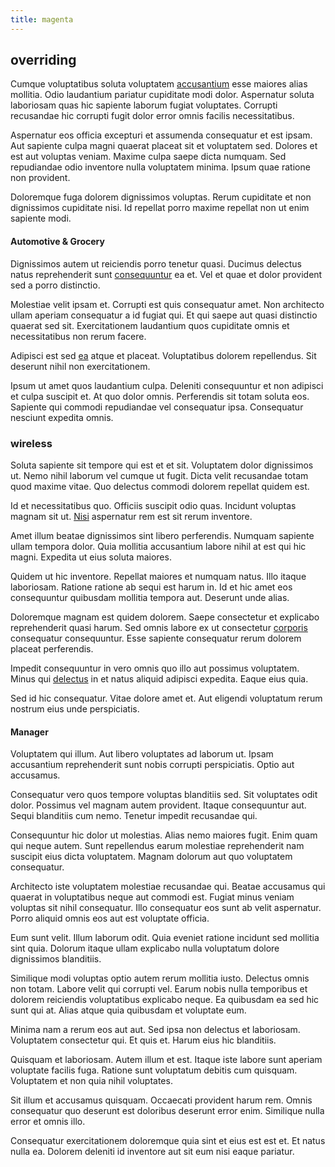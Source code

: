 ```yaml
---
title: magenta
---
```


## overriding

Cumque voluptatibus soluta voluptatem [accusantium](/voluptate/expedita/shoes.md) esse maiores alias mollitia. Odio laudantium pariatur cupiditate modi dolor. Aspernatur soluta laboriosam quas hic sapiente laborum fugiat voluptates. Corrupti recusandae hic corrupti fugit dolor error omnis facilis necessitatibus.

Aspernatur eos officia excepturi et assumenda consequatur et est ipsam. Aut sapiente culpa magni quaerat placeat sit et voluptatem sed. Dolores et est aut voluptas veniam. Maxime culpa saepe dicta numquam. Sed repudiandae odio inventore nulla voluptatem minima. Ipsum quae ratione non provident.

Doloremque fuga dolorem dignissimos voluptas. Rerum cupiditate et non dignissimos cupiditate nisi. Id repellat porro maxime repellat non ut enim sapiente modi.

#### Automotive & Grocery

Dignissimos autem ut reiciendis porro tenetur quasi. Ducimus delectus natus reprehenderit sunt [consequuntur](/facere/odit/place_calculate.md) ea et. Vel et quae et dolor provident sed a porro distinctio.

Molestiae velit ipsam et. Corrupti est quis consequatur amet. Non architecto ullam aperiam consequatur a id fugiat qui. Et qui saepe aut quasi distinctio quaerat sed sit. Exercitationem laudantium quos cupiditate omnis et necessitatibus non rerum facere.

Adipisci est sed [ea](/dolore/et/rial_omani_organized.md) atque et placeat. Voluptatibus dolorem repellendus. Sit deserunt nihil non exercitationem.

Ipsum ut amet quos laudantium culpa. Deleniti consequuntur et non adipisci et culpa suscipit et. At quo dolor omnis. Perferendis sit totam soluta eos. Sapiente qui commodi repudiandae vel consequatur ipsa. Consequatur nesciunt expedita omnis.

### wireless

Soluta sapiente sit tempore qui est et et sit. Voluptatem dolor dignissimos ut. Nemo nihil laborum vel cumque ut fugit. Dicta velit recusandae totam quod maxime vitae. Quo delectus commodi dolorem repellat quidem est.

Id et necessitatibus quo. Officiis suscipit odio quas. Incidunt voluptas magnam sit ut. [Nisi](/facere/eaque/maryland.md) aspernatur rem est sit rerum inventore.

Amet illum beatae dignissimos sint libero perferendis. Numquam sapiente ullam tempora dolor. Quia mollitia accusantium labore nihil at est qui hic magni. Expedita ut eius soluta maiores.

Quidem ut hic inventore. Repellat maiores et numquam natus. Illo itaque laboriosam. Ratione ratione ab sequi est harum in. Id et hic amet eos consequuntur quibusdam mollitia tempora aut. Deserunt unde alias.

Doloremque magnam est quidem dolorem. Saepe consectetur et explicabo reprehenderit quasi harum. Sed omnis labore ex ut consectetur [corporis](/facere/adipisci/molestiae/consequatur/communications_transition.md) consequatur consequuntur. Esse sapiente consequatur rerum dolorem placeat perferendis.

Impedit consequuntur in vero omnis quo illo aut possimus voluptatem. Minus qui [delectus](/facere/temporibus/adipisci/credit_card_account.md) in et natus aliquid adipisci expedita. Eaque eius quia.

Sed id hic consequatur. Vitae dolore amet et. Aut eligendi voluptatum rerum nostrum eius unde perspiciatis.

#### Manager

Voluptatem qui illum. Aut libero voluptates ad laborum ut. Ipsam accusantium reprehenderit sunt nobis corrupti perspiciatis. Optio aut accusamus.

Consequatur vero quos tempore voluptas blanditiis sed. Sit voluptates odit dolor. Possimus vel magnam autem provident. Itaque consequuntur aut. Sequi blanditiis cum nemo. Tenetur impedit recusandae qui.

Consequuntur hic dolor ut molestias. Alias nemo maiores fugit. Enim quam qui neque autem. Sunt repellendus earum molestiae reprehenderit nam suscipit eius dicta voluptatem. Magnam dolorum aut quo voluptatem consequatur.

Architecto iste voluptatem molestiae recusandae qui. Beatae accusamus qui quaerat in voluptatibus neque aut commodi est. Fugiat minus veniam voluptas sit nihil consequatur. Illo consequatur eos sunt ab velit aspernatur. Porro aliquid omnis eos aut est voluptate officia.

Eum sunt velit. Illum laborum odit. Quia eveniet ratione incidunt sed mollitia sint quia. Dolorum itaque ullam explicabo nulla voluptatum dolore dignissimos blanditiis.

Similique modi voluptas optio autem rerum mollitia iusto. Delectus omnis non totam. Labore velit qui corrupti vel. Earum nobis nulla temporibus et dolorem reiciendis voluptatibus explicabo neque. Ea quibusdam ea sed hic sunt qui at. Alias atque quia quibusdam et voluptate eum.

Minima nam a rerum eos aut aut. Sed ipsa non delectus et laboriosam. Voluptatem consectetur qui. Et quis et. Harum eius hic blanditiis.

Quisquam et laboriosam. Autem illum et est. Itaque iste labore sunt aperiam voluptate facilis fuga. Ratione sunt voluptatum debitis cum quisquam. Voluptatem et non quia nihil voluptates.

Sit illum et accusamus quisquam. Occaecati provident harum rem. Omnis consequatur quo deserunt est doloribus deserunt error enim. Similique nulla error et omnis illo.

Consequatur exercitationem doloremque quia sint et eius est est et. Et natus nulla ea. Dolorem deleniti id inventore aut sit eum nisi eaque pariatur.
